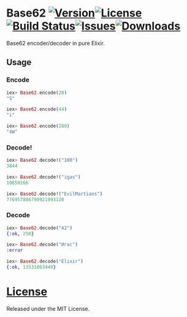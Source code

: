 # Base62 [![Version](https://img.shields.io/hexpm/v/base62.svg?style=flat-square)](https://hex.pm/packages/base62)[![License](https://img.shields.io/hexpm/l/base62.svg?style=flat-square)](https://github.com/igas/base62/blob/master/LICENSE)[![Build Status](https://img.shields.io/travis/igas/base62.svg?style=flat-square)](https://travis-ci.org/igas/base62)[![Issues](https://img.shields.io/github/issues/igas/base62.svg?style=flat-square)](https://github.com/igas/base62/issues)[![Downloads](https://img.shields.io/hexpm/dt/base62.svg?style=flat-square)](https://hex.pm/packages/base62)

Base62 encoder/decoder in pure Elixir.

## Usage

### Encode

```elixir
iex> Base62.encode(28)
"S"

iex> Base62.encode(44)
"i"

iex> Base62.encode(280)
"4W"
```

### Decode!

```elixir
iex> Base62.decode!("100")
3844

iex> Base62.decode!("igas")
10650166

iex> Base62.decode!("EvilMartians")
776957886790921093120
```

### Decode

```elixir
iex> Base62.decode("42")
{:ok, 250}

iex> Base62.decode("Игас")
:error

iex> Base62.decode("Elixir")
{:ok, 13531063449}
```

# [License](https://github.com/igas/base62/blob/master/LICENSE)

Released under the MIT License.

